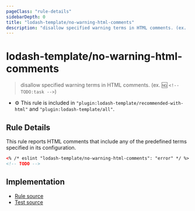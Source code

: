 ```yaml
---
pageClass: "rule-details"
sidebarDepth: 0
title: "lodash-template/no-warning-html-comments"
description: "disallow specified warning terms in HTML comments. (ex. :ng: `<!-- TODO:task -->`)"
---
```

# lodash-template/no-warning-html-comments
> disallow specified warning terms in HTML comments. (ex. :ng: `<!-- TODO:task -->`)

- :gear: This rule is included in `"plugin:lodash-template/recommended-with-html"` and `"plugin:lodash-template/all"`.

## Rule Details

This rule reports HTML comments that include any of the predefined terms specified in its configuration.

```html
<% /* eslint "lodash-template/no-warning-html-comments": "error" */ %>
<!-- TODO -->
```

## Implementation

- [Rule source](https://github.com/ota-meshi/eslint-plugin-lodash-template/blob/master/lib/rules/no-warning-html-comments.js)
- [Test source](https://github.com/ota-meshi/eslint-plugin-lodash-template/blob/master/tests/lib/rules/no-warning-html-comments.js)
